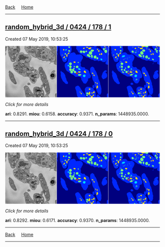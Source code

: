 
[Back](..)&nbsp;&nbsp;&nbsp;&nbsp;&nbsp;[Home](https://leapmanlab.github.io/snapshots)

---

<div class="summary"><a href="1"><h2>random_hybrid_3d / 0424 / 178 / 1</h2></a><p>Created 07 May 2019, 10:53:25
</p><a href="1"><img src="1/media/summary.png" align="center"></a><p>
<i>Click for more details</i>
</p></div>

**ari**: 0.8291. **miou**: 0.6158. **accuracy**: 0.9371. **n_params**: 1448935.0000. 

---

<div class="summary"><a href="0"><h2>random_hybrid_3d / 0424 / 178 / 0</h2></a><p>Created 07 May 2019, 10:53:25
</p><a href="0"><img src="0/media/summary.png" align="center"></a><p>
<i>Click for more details</i>
</p></div>

**ari**: 0.8292. **miou**: 0.6171. **accuracy**: 0.9370. **n_params**: 1448935.0000. 

---

[Back](..)&nbsp;&nbsp;&nbsp;&nbsp;&nbsp;[Home](https://leapmanlab.github.io/snapshots)

---